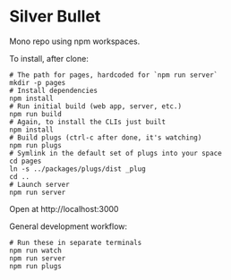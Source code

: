 # Silver Bullet

Mono repo using npm workspaces.

To install, after clone:

```shell
# The path for pages, hardcoded for `npm run server`
mkdir -p pages
# Install dependencies
npm install
# Run initial build (web app, server, etc.)
npm run build
# Again, to install the CLIs just built
npm install
# Build plugs (ctrl-c after done, it's watching)
npm run plugs
# Symlink in the default set of plugs into your space
cd pages
ln -s ../packages/plugs/dist _plug
cd ..
# Launch server
npm run server
```

Open at http://localhost:3000

General development workflow:

```shell
# Run these in separate terminals
npm run watch
npm run server
npm run plugs
```
